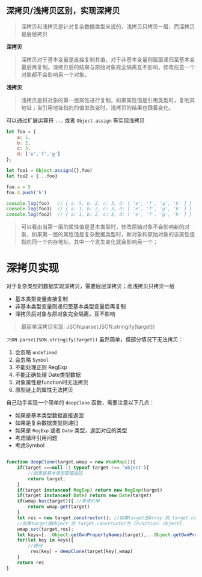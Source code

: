 
  ## 深拷贝/浅拷贝区别，实现深拷贝
  
  > 深拷贝和浅拷贝是针对复杂数据类型来说的，浅拷贝只拷贝一层，而深拷贝是层层拷贝
  
  **深拷贝**

  >深拷贝对于基本变量是直接复制其值，对于非基本变量则层层递归至基本变量后再复制。深拷贝后的结果与原始对象完全隔离互不影响，修改任意一个对象都不会影响另一个对象。
  
  **浅拷贝**
  
  > 浅拷贝是将对象的第一层属性进行复制，如果属性值是引用类型时，复制其地址；当引用地址指向的值发改变时，浅拷贝的结果也跟着变化。
  
可以通过扩展运算符 `...` 或者 `Object.assign` 等实现浅拷贝

```javascript
let foo = {
    a: 1,
    b: 2,
    c: 3,
    d: ['e','f','g']
};

let foo1 = Object.assign({},foo) 
let foo2 = {...foo} 

foo.a = 5
foo.d.push('h')

console.log(foo)   // { a: 5, b: 2, c: 3, d: [ 'e', 'f', 'g', 'h' ] }
console.log(foo1)  // { a: 1, b: 2, c: 3, d: [ 'e', 'f', 'g', 'h' ] }
console.log(foo2)  // { a: 1, b: 2, c: 3, d: [ 'e', 'f', 'g', 'h' ] }
```

> 可以看出当第一层的属性值是基本类型时，修改原始对象不会影响新的对象，如果第一层的属性值是复杂数据类型时，新对象和原始对象的该属性值指向同一个内存地址，其中一个发生变化就会影响另一个；

# 深拷贝实现

对于复杂类型的数据实现深拷贝，需要层层深拷贝；而浅拷贝只拷贝一层

- 基本类型变量直接复制
- 非基本类型变量则递归至基本类型变量后再复制
- 深拷贝后对象与原对象完全隔离，互不影响

> 最简单深拷贝实现:  JSON.parse(JSON.stringify(target))

`JSON.parse(JSON.stringify(target))` 虽然简单，但部分情况下无法拷贝：

1. 会忽略 `undefined`
2. 会忽略 `Symbol`
3. 不能处理正则 RegExp
4. 不能正确处理 Date类型数据
5. 对象属性是function时无法拷贝
6. 原型链上的属性无法拷贝

自己动手实现一个简单的 `deepClone` 函数，需要注意以下几点：

- 如果是基本类型数据直接返回
- 如果是复杂数据类型则递归
- 如果是 `RegExp` 或者 `Date` 类型，返回对应的类型
- 考虑循环引用问题
- 考虑Symbol

```js

function deepClone(target,wmap = new WeakMap()){
    if(target ===null || typeof target !== 'object'){
        //如果是基本类型直接返回
        return target;
    }
    if(target instanceof RegExp) return new RegExp(target)
    if(target instanceof Date) return new Date(target)
    if(wmap.has(target)){ //考虑引用
        return wmap.get(target)
    }
    let res = new target.constructor(); //如果target是Array 则 target.constructor为 [Function: Array] 
    //如果target是Object 则 target.constructor为 [Function: Object]
    wmap.set(target,res);
    let keys=[...Object.getOwnPropertyNames(target),...Object.getOwnPropertySymbols(target)]
    for(let key in keys){
        //递归
         res[key] = deepClone(target[key],wmap)
    }
    return res
}
```
